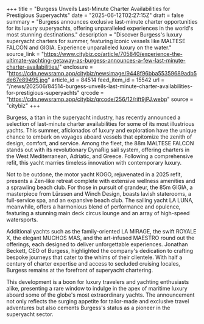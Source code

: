 +++
title = "Burgess Unveils Last-Minute Charter Availabilities for Prestigious Superyachts"
date = "2025-06-12T02:27:15Z"
draft = false
summary = "Burgess announces exclusive last-minute charter opportunities for its luxury superyachts, offering unparalleled experiences in the world's most stunning destinations."
description = "Discover Burgess's luxury superyacht charters for summer, featuring iconic vessels like MALTESE FALCON and GIGIA. Experience unparalleled luxury on the water."
source_link = "https://www.citybiz.co/article/705840/experience-the-ultimate-yachting-getaway-as-burgess-announces-a-few-last-minute-charter-availabilities/"
enclosure = "https://cdn.newsramp.app/citybiz/newsimage/9448f96bba55359689adb5de67e89495.jpg"
article_id = 84514
feed_item_id = 15542
url = "/news/202506/84514-burgess-unveils-last-minute-charter-availabilities-for-prestigious-superyachts"
qrcode = "https://cdn.newsramp.app/citybiz/qrcode/256/12/rift9jPJ.webp"
source = "citybiz"
+++

<p>Burgess, a titan in the superyacht industry, has recently announced a selection of last-minute charter availabilities for some of its most illustrious yachts. This summer, aficionados of luxury and exploration have the unique chance to embark on voyages aboard vessels that epitomize the zenith of design, comfort, and service. Among the fleet, the 88m MALTESE FALCON stands out with its revolutionary DynaRig sail system, offering charters in the West Mediterranean, Adriatic, and Greece. Following a comprehensive refit, this yacht marries timeless innovation with contemporary luxury.</p><p>Not to be outdone, the motor yacht KOGO, rejuvenated in a 2025 refit, presents a Zen-like retreat complete with extensive wellness amenities and a sprawling beach club. For those in pursuit of grandeur, the 85m GIGIA, a masterpiece from Lürssen and Winch Design, boasts lavish staterooms, a full-service spa, and an expansive beach club. The sailing yacht LA LUNA, meanwhile, offers a harmonious blend of performance and opulence, featuring a stunning main deck circus lounge and an array of high-speed watersports.</p><p>Additional yachts such as the family-oriented LA MIRAGE, the swift ROYALE X, the elegant MUCHOS MAS, and the art-infused MAESTRO round out the offerings, each designed to deliver unforgettable experiences. Jonathan Beckett, CEO of Burgess, highlighted the company's dedication to crafting bespoke journeys that cater to the whims of their clientele. With half a century of charter expertise and access to secluded cruising locales, Burgess remains at the forefront of superyacht chartering.</p><p>This development is a boon for luxury travelers and yachting enthusiasts alike, presenting a rare window to indulge in the apex of maritime luxury aboard some of the globe's most extraordinary yachts. The announcement not only reflects the surging appetite for tailor-made and exclusive travel adventures but also cements Burgess's status as a pioneer in the superyacht sector.</p>